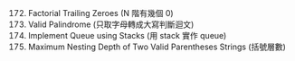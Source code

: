 172. Factorial Trailing Zeroes (N 階有幾個 0)
125. Valid Palindrome (只取字母轉成大寫判斷迴文) 
232. Implement Queue using Stacks (用 stack 實作 queue)
1111. Maximum Nesting Depth of Two Valid Parentheses Strings (括號層數)